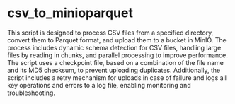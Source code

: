 # csv_to_minioparquet
 This script is designed to process CSV files from a specified directory, convert them to Parquet format, and upload them to a bucket in MinIO. The process includes dynamic schema detection for CSV files, handling large files by reading in chunks, and parallel processing to improve performance. The script uses a checkpoint file, based on a combination of the file name and its MD5 checksum, to prevent uploading duplicates. Additionally, the script includes a retry mechanism for uploads in case of failure and logs all key operations and errors to a log file, enabling monitoring and troubleshooting.
